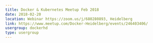 ```yaml
---
title: Docker & Kubernetes Meetup Feb 2018
date: 2018-02-20
location: Webinar https://zoom.us/j/680280893, Heidelberg
link: https://www.meetup.com/Docker-Heidelberg/events/246403406/
usergroup: dockerhd
type: usergroup
---
```

